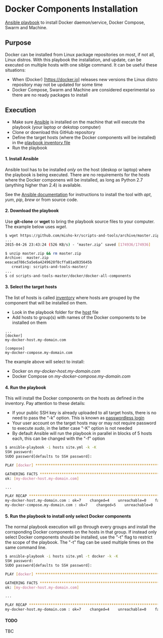 Docker Components Installation
==============================

[Ansible playbook](https://docs.ansible.com/playbooks.html) to install Docker daemon/service, Docker Compose, Swarm and Machine.

## Purpose

Docker can be installed from Linux package repositories on most, if not all, Linux distros. With this playbook the installation, and update, can be executed on multiple hosts with one siblge command. It can be useful these situations:

* When (Docker) [https://docker.io] releases new versions the Linux distro repository may not be updated for some time
* Docker Compose, Swarm and Machine are considered experimental so there are no ready packages to install

## Execution

* Make sure [Ansible](https://docs.ansible.com) is installed on the machine that will execute the playbook (your laptop or dekstop computer)
* Clone or download this GitHub repository
* Define the target hosts (where the Docker components will be installed) in the [playbook inventory file](hosts)
* Run the playbook

#### 1. Install Ansible

Ansible tool has to be installed *only* on the host (deskop or laptop) where the playbook is being executed. There are no requirements for the hosts where the Docker componens will be installed, as long as Python 2.7 (anything higher than 2.4) is available.

See the [Ansible documentation](http://docs.ansible.com/intro_installation.html) for instructions to install the tool with _apt_, _yum_, _pip_, _brew_ or from source code.

#### 2. Download the playbook

Use __git-clone__ or __wget__ to bring the playbook source files to your computer. The example below uses _wget_.

```bash
$ wget https://github.com/misho-kr/scripts-and-tools/archive/master.zip
...
2015-04-26 23:43:24 (526 KB/s) - ‘master.zip’ saved [174936/174936]

$ unzip master.zip && rm master.zip
Archive:  master.zip
eeacad786c5a5e6a4249628f8cffa81ad835645b
   creating: scripts-and-tools-master/
...
$ cd scripts-and-tools-master/docker/docker-all-components
```

#### 3. Select the target hosts

The list of hosts is called [inventory](http://docs.ansible.com/intro_inventory.html) where hosts are grouped by the component that will be installed on them.

* Look in the playbook folder for the [host](host) file
* Add hosts to group(s) with names of the Docker components to be installed on them

```
...
[docker]
my-docker-host.my-domain.com

[compose]
my-docker-compose.my-domain.com
```

The example above will select to install:

* Docker on _my-docker-host.my-domain.com_
* Docker Compose on _my-docker-compose.my-domain.com_

#### 4. Run the playbook

This will install the Docker components on the hosts as defined in the inventory. Pay attention to these details:

* If your public SSH key is already uploaded to all target hosts, there is no need to pass the "-k" option. This is known as [passwordless login](http://linuxconfig.org/passwordless-ssh)
* Your user account on the target hosts may or may not require password to execute _sudo_, in the latter case "-K" option is not needed
* By default Ansible will run the playbook in parallel in blocks of 5 hosts each, this can be changed with the "-f" option

```bash
$ ansible-playbook -i hosts site.yml -k -K
SSH password:
SUDO password[defaults to SSH password]:

PLAY [docker] *****************************************************************

GATHERING FACTS ***************************************************************
ok: [my-docker-host.my-domain.com]

...

PLAY RECAP ********************************************************************
my-docker-host.my-domain.com : ok=7    changed=4    unreachable=0    failed=0
my-docker-compose.my-domain.com : ok=7    changed=5    unreachable=0    failed=0
```

#### 5. Run the playbook to install only select Docker components

The normal playbook execution will go through every groups and install the corrsponding Docker components on the hosts in that group. If instead only select Docker components should be installed, use the "-t" flag to restrict the scope of the playbook. The "-t" flag can be used multiple times on the same command line.

```bash
$ ansible-playbook -i hosts site.yml -t docker -k -K
SSH password:
SUDO password[defaults to SSH password]:

PLAY [docker] *****************************************************************

GATHERING FACTS ***************************************************************
ok: [my-docker-host.my-domain.com]

...

PLAY RECAP ********************************************************************
my-docker-host.my-domain.com : ok=7    changed=4    unreachable=0    failed=0
```

#### TODO

TBC
